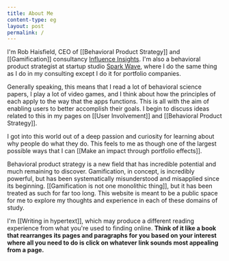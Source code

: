 ```yaml
---
title: About Me
content-type: eg
layout: post
permalink: /
---
```


I'm Rob Haisfield, CEO of [[Behavioral Product Strategy]] and [[Gamification]] consultancy [Influence Insights](https://www.influenceinsights.io/). I'm also a behavioral product strategist at startup studio [Spark Wave](https://www.sparkwave.tech/), where I do the same thing as I do in my consulting except I do it for portfolio companies.

Generally speaking, this means that I read a lot of behavioral science papers, I play a lot of video games, and I think about how the principles of each apply to the way that the apps functions. This is all with the aim of enabling users to better accomplish their goals. I begin to discuss ideas related to this in my pages on [[User Involvement]] and [[Behavioral Product Strategy]].

I got into this world out of a deep passion and curiosity for learning about why people do what they do. This feels to me as though one of the largest possible ways that I can [[Make an impact through portfolio effects]]. 

Behavioral product strategy is a new field that has incredible potential and much remaining to discover. Gamification, in concept, is incredibly powerful, but has been systematically misunderstood and misapplied since its beginning. [[Gamification is not one monolithic thing]], but it has been treated as such for far too long. This website is meant to be a public space for me to explore my thoughts and experience in each of these domains of study.

I'm [[Writing in hypertext]], which may produce a different reading experience from what you're used to finding online. **Think of it like a book that rearranges its pages and paragraphs for you based on your interest where all you need to do is click on whatever link sounds most appealing from a page.**